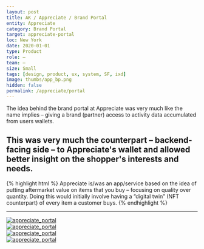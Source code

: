 ```yaml
---
layout: post
title: AK / Appreciate / Brand Portal
entity: Appreciate
category: Brand Portal
target: appreciate-portal
loc: New York
date: 2020-01-01
type: Product
role: –
team: –
size: Small
tags: [design, product, ux, system, SF, ixd]
image: thumbs/app_bp.png
hidden: false
permalink: /appreciate/portal
---
```


<div class="bg_color_none">
<div class="large_words">
The idea behind the brand portal at Appreciate was very much like the name implies – giving a brand (partner) access to activity data accumulated from users wallets.
</div>
</div>

## This was very much the counterpart – backend-facing side – to Appreciate's wallet and allowed better insight on the shopper's interests and needs.

{% highlight html %}
Appreciate is/was an app/service based on the idea of putting aftermarket value on items that you buy – focusing on quality over quantity. Doing this would initially involve having a “digital twin” (NFT counterpart) of every item a customer buys.
{% endhighlight %}


---


<div class="app_container5">
	<a href="{{site.baseurl}}/images/projects/appreciate_portal/001.png" target="_blank">
	<img src="{{site.baseurl}}/images/projects/appreciate_portal/001.png" alt="appreciate_portal"></a>
</div>


<div class="app_container5">
	<a href="{{site.baseurl}}/images/projects/appreciate_portal/002.png" target="_blank">
	<img src="{{site.baseurl}}/images/projects/appreciate_portal/002.png" alt="appreciate_portal"></a>
</div>


<div class="app_container5">
	<a href="{{site.baseurl}}/images/projects/appreciate_portal/003.png" target="_blank">
	<img src="{{site.baseurl}}/images/projects/appreciate_portal/003.png" alt="appreciate_portal"></a>
</div>


<div class="app_container5">
	<a href="{{site.baseurl}}/images/projects/appreciate_portal/004.png" target="_blank">
	<img src="{{site.baseurl}}/images/projects/appreciate_portal/004.png" alt="appreciate_portal"></a>
</div>


